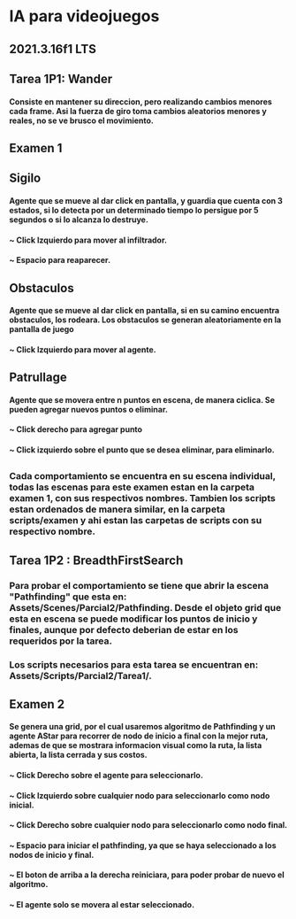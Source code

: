 # IA para videojuegos
## 2021.3.16f1 LTS
## 
## Tarea 1P1: Wander
#### Consiste en mantener su direccion, pero realizando cambios menores cada frame. Asi la fuerza de giro toma cambios aleatorios menores y reales, no se ve brusco el movimiento.
## 
## Examen 1 
## Sigilo 
#### Agente que se mueve al dar click en pantalla, y guardia que cuenta con 3 estados, si lo detecta  por un determinado tiempo lo persigue por 5 segundos o si lo alcanza lo destruye.
#### ~ Click Izquierdo para mover al infiltrador.
#### ~ Espacio para reaparecer.  
## Obstaculos
#### Agente que se mueve al dar click en pantalla, si en su camino encuentra obstaculos, los rodeara. Los obstaculos se generan aleatoriamente en la pantalla de juego
#### ~ Click Izquierdo para mover al agente.
## Patrullage
#### Agente que se movera entre n puntos en escena, de manera ciclica. Se pueden agregar nuevos puntos o eliminar. 
#### ~ Click derecho para agregar punto
#### ~ Click izquierdo sobre el punto que se desea eliminar, para eliminarlo.
##
##
### Cada comportamiento se encuentra en su escena individual, todas las escenas para este examen estan en  la carpeta examen 1, con sus respectivos nombres. Tambien los scripts estan ordenados de manera similar,  en la carpeta scripts/examen y ahi estan las carpetas de scripts con su respectivo nombre.
##
## Tarea 1P2 : BreadthFirstSearch 
### Para probar el comportamiento se tiene que abrir la escena "Pathfinding" que esta en: Assets/Scenes/Parcial2/Pathfinding. Desde el objeto grid que esta en escena se puede modificar los puntos de inicio y finales, aunque por defecto deberian de estar en los requeridos por la tarea. 
### Los scripts necesarios para esta tarea se encuentran en: Assets/Scripts/Parcial2/Tarea1/. 
##
## Examen 2 
#### Se genera una grid, por el cual usaremos algoritmo de Pathfinding y un agente AStar para recorrer de nodo de inicio a final con la mejor ruta, ademas de que se mostrara informacion visual como la ruta, la lista abierta, la lista cerrada y sus costos.
#### ~ Click Derecho sobre el agente para seleccionarlo.
#### ~ Click Izquierdo sobre cualquier nodo para seleccionarlo como nodo inicial.
#### ~ Click Derecho sobre cualquier nodo para seleccionarlo como nodo final.
#### ~ Espacio para iniciar el pathfinding, ya que se haya seleccionado a los nodos de inicio y final.
#### ~ El boton de arriba a la derecha reiniciara, para poder probar de nuevo el algoritmo.
#### ~ El agente solo se movera al estar seleccionado. 


